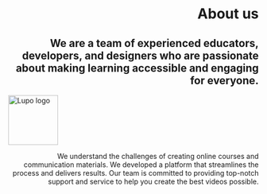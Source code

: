 
<h1 align= "right"> About us </h1>
<h2 align= "right">  We are a team of experienced educators, developers, and designers who are passionate about making learning accessible and engaging for everyone. </h2>

  <a href="https://lupo.ai/#about">
    <img src="https://lupo.ai/img/about.jpg" class="img-fluid w-75 rounded" alt="Lupo logo" height="100">
  </a>

<p align= "right">
We understand the challenges of creating online courses and communication materials. We developed a platform that streamlines the process and delivers results. Our team is committed to providing top-notch support and service to help you create the best videos possible.
</p>

